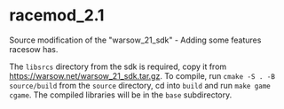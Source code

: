 # racemod_2.1
Source modification of the "warsow_21_sdk" - Adding some features racesow has.

The `libsrcs` directory from the sdk is required, copy it from <https://warsow.net/warsow_21_sdk.tar.gz>.
To compile, run `cmake -S . -B source/build` from the `source` directory, cd into `build` and run `make game cgame`. The compiled libraries will be in the `base` subdirectory.

